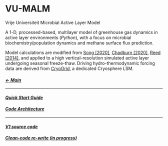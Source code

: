 # VU-MALM

Vrije Universiteit Microbial Active Layer Model

A 1-D, processed-based, multilayer model of greenhouse gas dynamics in active layer environments (_Python_), with a focus on microbial biochemistry/population dynamics and methane surface flux prediction. 

Model calculations are modified from [Song [2020]](https://atmos.sysu.edu.cn/sites/atmos.prod1.dpcms4.sysu.edu.cn/files/inline-files/song-2020-JAMES.pdf), [Chadburn [2020]](https://agupubs.onlinelibrary.wiley.com/doi/epdf/10.1029/2020GB006678), [Reed [2014]](https://www.pnas.org/doi/10.1073/pnas.1313713111), and applied to a high vertical-resolution simulated active layer undergoing seasonal freeze-thaw. Driving hydro-thermodynamic forcing data are derived from [CryoGrid](https://github.com/CryoGrid/CryoGridCommunity_source), a dedicated Cryosphere LSM.

#### _[&larr; Main](index.md)_

---

#### _[Quick Start Guide](quick_start_guide.md)_

#### _[Code Architecture](code_architecture.md)_

---

#### _[V1 source code](https://github.com/jeremyaemmett/VU-MALM)_
#### _[Clean-code re-write (in progress)](https://github.com/jeremyaemmett/VU-MALM-V2)_
